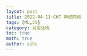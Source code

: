 ```yaml
---
layout: post
title: 2022-04-11-CH7 神经网络
tags: [ML,CV]
category: 吴恩达ML
toc: true
math: true
author: zzhc
---
```



